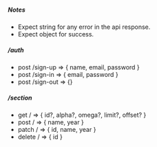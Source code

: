 ##### Notes
 - Expect string for any error in the api response.
 - Expect object for success.

##### /auth
 - post /sign-up => { name, email, password }
 - post /sign-in => { email, password }
 - post /sign-out => {}

##### /section
 - get / => { id?, alpha?, omega?, limit?, offset? }
 - post / => { name, year }
 - patch / => { id, name, year }
 - delete / => { id }
